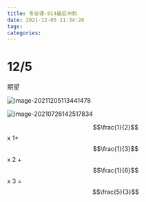 ```yaml
---
title: 专业课-914最后冲刺
date: 2021-12-05 11:34:26
tags:
categories:
---
```






# 12/5

期望 

![image-20211205113441478](https://picgo-freejim.oss-cn-beijing.aliyuncs.com/to_upload/image-20211205113441478.png)



![image-20210726142517834](https://picgo-freejim.oss-cn-beijing.aliyuncs.com/to_upload/image-20210726142517834.png)

$$\frac{1}{2}$$ x 1+ $$\frac{1}{3}$$ x 2 + $$\frac{1}{6}$$ x 3 = $$\frac{5}{3}$$

